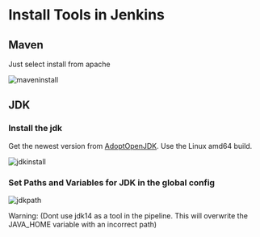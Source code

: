# Install Tools in Jenkins

## Maven

Just select install from apache

![maveninstall](2020-09-04-19-46-02.png)

## JDK

### Install the jdk

Get the newest version from [AdoptOpenJDK](https://github.com/AdoptOpenJDK/openjdk14-binaries/releases/download). Use the Linux amd64 build.

![jdkinstall](2020-09-04-19-43-53.png)

### Set Paths and Variables for JDK in the global config

![jdkpath](2020-09-04-19-41-51.png)

Warning: (Dont use jdk14 as a tool in the pipeline. This will overwrite the JAVA_HOME variable with an incorrect path)
